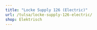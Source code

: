 ```yaml
---
title: "Locke Supply 126 (Electric)"
url: /tulsa/locke-supply-126-electric/
shop: Elektrisch
---
```

